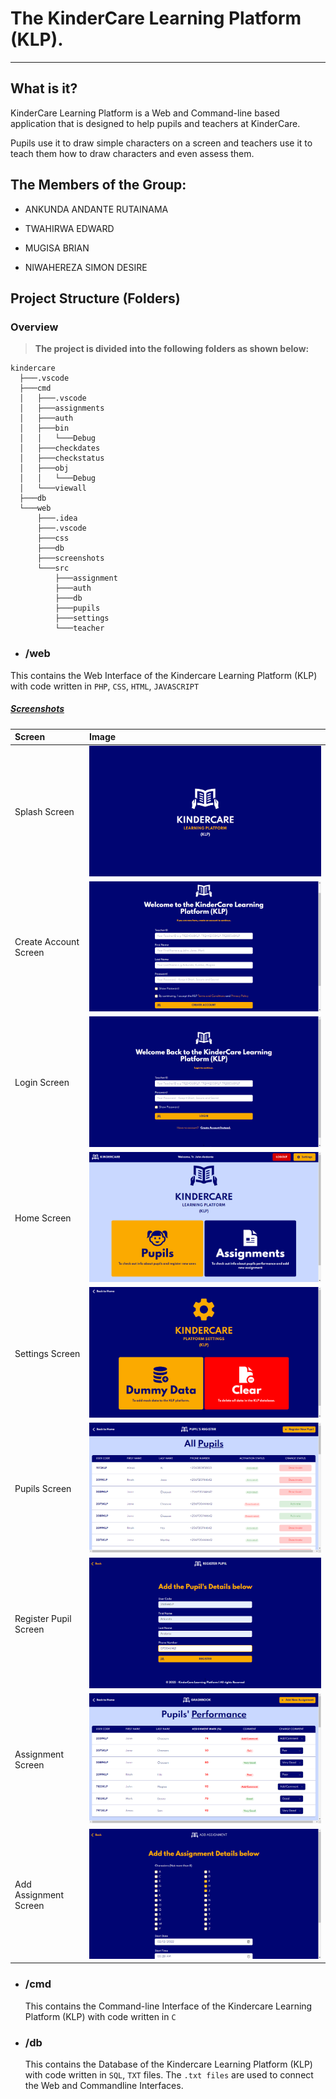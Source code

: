 # The KinderCare Learning Platform (KLP).

---

## What is it?

KinderCare Learning Platform is a Web and Command-line based application that is designed to help pupils and teachers at KinderCare.

Pupils use it to draw simple characters on a screen and teachers use it to teach them how to draw characters and even assess them.

## The Members of the Group:

- ANKUNDA ANDANTE RUTAINAMA

- TWAHIRWA EDWARD

- MUGISA BRIAN

- NIWAHEREZA SIMON DESIRE

## Project Structure (Folders)

### **Overview**

> **The project is divided into the following folders as shown below:**

    kindercare
      ├───.vscode
      ├───cmd
      │   ├───.vscode
      │   ├───assignments
      │   ├───auth
      │   ├───bin
      │   │   └───Debug
      │   ├───checkdates
      │   ├───checkstatus
      │   ├───obj
      │   │   └───Debug
      │   └───viewall
      ├───db
      └───web
          ├───.idea
          ├───.vscode
          ├───css
          ├───db
          ├───screenshots
          └───src
              ├───assignment
              ├───auth
              ├───db
              ├───pupils
              ├───settings
              └───teacher

- ### **/web**

This contains the Web Interface of the Kindercare Learning Platform (KLP) with code written in `PHP`, `CSS`, `HTML`, `JAVASCRIPT`

##### <u>Screenshots</u>

  <!-- Table of title and image on the right -->

| Screen                | Image                                                        |
| :-------------------- | :----------------------------------------------------------- |
| Splash Screen         | ![Splash Screen](web/screenshots/splash.png)                 |
| Create Account Screen | ![Create Account Screen](web/screenshots/signup.png)         |
| Login Screen          | ![Login Screen](web/screenshots/login.png)                   |
| Home Screen           | ![Home Screen](web/screenshots/home.png)                     |
| Settings Screen       | ![Settings Screen](web/screenshots/settings.png)             |
| Pupils Screen         | ![Pupils Screen](web/screenshots/pupils.png)                 |
| Register Pupil Screen | ![Register Pupil Screen](web/screenshots/register_pupil.png) |
| Assignment Screen     | ![Assignment Screen](web/screenshots/assignments.png)        |
| Add Assignment Screen | ![Add Assignment Screen](web/screenshots/add_assignment.png) |

- ### **/cmd**

  This contains the Command-line Interface of the Kindercare Learning Platform (KLP) with code written in `C`

- ### **/db**

  This contains the Database of the Kindercare Learning Platform (KLP) with code written in `SQL`, `TXT` files. The `.txt files` are used to connect the Web and Commandline Interfaces.
